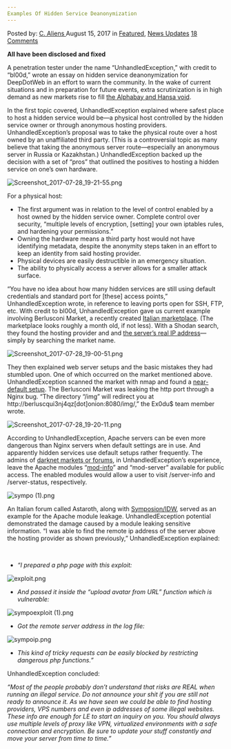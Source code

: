 ```yaml
---
Examples Of Hidden Service Deanonymization
---
```

<article class="post-listing post-21971 post type-post status-publish format-standard has-post-thumbnail hentry category-deepdot-news category-news-updates tag-deanonymization tag-examples tag-hidden tag-service">
    <div class="post-inner">
        <span>Posted by: <a href="https://www.deepdotweb.com/author/caliens/" title="">C. Aliens </a></span>
    <span>August 15, 2017</span>
    <span>in <a href="https://www.deepdotweb.com/category/deepdot-news/" rel="category tag">Featured</a>, <a href="https://www.deepdotweb.com/category/news-updates/" rel="category tag">News Updates</a></span>
    <span><a href="https://www.deepdotweb.com/2017/08/15/examples-hidden-service-deanonymization/#comments">18 Comments</a></span>
    </p>
    <div class="clear"></div>
    <div class="entry">
    <p><strong>All have been disclosed and fixed</strong></p>
    <p>A penetration tester under the name “UnhandledException,” with credit to “bl00d,” wrote an essay on hidden service deanonymization for DeepDotWeb in an effort to warn the community. In the wake of current situations and in preparation for future events, extra scrutinization is in high demand as new markets rise to fill <a href="https://www.deepdotweb.com/2017/07/20/globally-coordinated-operation-just-took-alphabay-hansa/">the Alphabay and Hansa void</a>.</p>
    <p>In the first topic covered, UnhandledException explained where safest place to host a hidden service would be—a physical host controlled by the hidden service owner or through anonymous hosting providers. UnhandledException’s proposal was to take the physical route over a host owned by an unaffiliated third party. (This is a controversial topic as many believe that taking the anonymous server route—especially an anonymous server in Russia or Kazakhstan.) UnhandledException backed up the decision with a set of “pros” that outlined the positives to hosting a hidden service on one&#8217;s own hardware.</p>
    <p><img class="wp-image-21975" src="https://www.deepdotweb.com/wp-content/uploads/2017/08/screenshot_2017-07-28_19-21-55-png.png" alt="Screenshot_2017-07-28_19-21-55.png" srcset="https://www.deepdotweb.com/wp-content/uploads/2017/08/screenshot_2017-07-28_19-21-55-png.png 563w, https://www.deepdotweb.com/wp-content/uploads/2017/08/screenshot_2017-07-28_19-21-55-png-300x192.png 300w" sizes="(max-width: 563px) 100vw, 563px" /></p>
    <p>For a physical host:</p>
    <ul>
    <li>The first argument was in relation to the level of control enabled by a host owned by the hidden service owner. Complete control over security, “multiple levels of encryption, [setting] your own iptables rules, and hardening your permissions.”</li>
    <li>Owning the hardware means a third party host would not have identifying metadata, despite the anonymity steps taken in an effort to keep an identity from said hosting provider.</li>
    <li>Physical devices are easily destructible in an emergency situation.</li>
    <li>The ability to physically access a server allows for a smaller attack surface.</li>
    </ul>
    <p>“You have no idea about how many hidden services are still using default credentials and standard port for [these] access points,” UnhandledException wrote, in reference to leaving ports open for SSH, FTP, etc. With credit to bl00d, UnhandledException gave us current example involving Berlusconi Market, a recently created <a href="https://www.deepdotweb.com/tag/italy/">Italian marketplace</a>. (The marketplace looks roughly a month old, if not less). With a Shodan search, they found the hosting provider and and <a href="https://www.shodan.io/host/185.61.137.160">the server’s real IP address</a>—simply by searching the market name.</p>
    <p><img class="wp-image-21976" src="https://www.deepdotweb.com/wp-content/uploads/2017/08/screenshot_2017-07-28_19-00-51-png.png" alt="Screenshot_2017-07-28_19-00-51.png" srcset="https://www.deepdotweb.com/wp-content/uploads/2017/08/screenshot_2017-07-28_19-00-51-png.png 726w, https://www.deepdotweb.com/wp-content/uploads/2017/08/screenshot_2017-07-28_19-00-51-png-300x179.png 300w" sizes="(max-width: 726px) 100vw, 726px" /></p>
    <p>They then explained web server setups and the basic mistakes they had stumbled upon. One of which occurred on the market mentioned above. UnhandledException scanned the market with nmap and found a <a href="https://pastebin.com/YHdRXXaX">near-default setup</a>. The Berlusconi Market was leaking the http port through a Nginx bug. “The directory &#8220;/img&#8221; will redirect you at http://berluscqui3nj4qz[dot]onion:8080/img/,” the Ex0du$ team member wrote.</p>
    <p><img class="wp-image-21977" src="https://www.deepdotweb.com/wp-content/uploads/2017/08/screenshot_2017-07-28_19-20-11-png.png" alt="Screenshot_2017-07-28_19-20-11.png" srcset="https://www.deepdotweb.com/wp-content/uploads/2017/08/screenshot_2017-07-28_19-20-11-png.png 708w, https://www.deepdotweb.com/wp-content/uploads/2017/08/screenshot_2017-07-28_19-20-11-png-300x139.png 300w, https://www.deepdotweb.com/wp-content/uploads/2017/08/screenshot_2017-07-28_19-20-11-png-272x125.png 272w" sizes="(max-width: 708px) 100vw, 708px" /></p>
    <p>According to UnhandledException, Apache servers can be even more dangerous than Nginx servers when default settings are in use. And apparently hidden services use default setups rather frequently. The admins of <a href="https://www.deepdotweb.com/2013/10/28/updated-llist-of-hidden-marketplaces-tor-i2p/">darknet markets or forums</a>, in UnhandledException’s experience, leave the Apache modules “<a href="https://httpd.apache.org/docs/2.4/mod/mod_info.html">mod-info</a>” and “mod-server” available for public access. The enabled modules would allow a user to visit /server-info and /server-status, respectively.</p>
    <p><img class="wp-image-21978" src="https://www.deepdotweb.com/wp-content/uploads/2017/08/sympo-1-png.png" alt="sympo (1).png" srcset="https://www.deepdotweb.com/wp-content/uploads/2017/08/sympo-1-png.png 1004w, https://www.deepdotweb.com/wp-content/uploads/2017/08/sympo-1-png-300x203.png 300w, https://www.deepdotweb.com/wp-content/uploads/2017/08/sympo-1-png-290x195.png 290w" sizes="(max-width: 1004px) 100vw, 1004px" /></p>
    <p>An Italian forum called Astaroth, along with <a href="https://www.deepdotweb.com/marketplace-directory/listing/italian-deep-web/">Symposion/IDW</a>, served as an example for the Apache module leakage. UnhandledException potential demonstrated the damage caused by a module leaking sensitive information. “I was able to find the remote ip address of the server above the hosting provider as shown previously,” UnhandledException explained:</p>
    <p>&nbsp;</p>
    <ul>
    <li><em>“I prepared a php page with this exploit:</em></li>
    </ul>
    <p><img class="wp-image-21979" src="https://www.deepdotweb.com/wp-content/uploads/2017/08/exploit-png.png" alt="exploit.png" srcset="https://www.deepdotweb.com/wp-content/uploads/2017/08/exploit-png.png 805w, https://www.deepdotweb.com/wp-content/uploads/2017/08/exploit-png-300x60.png 300w" sizes="(max-width: 805px) 100vw, 805px" /></p>
    <ul>
    <li><em>And passed it inside the &#8220;upload avatar from URL&#8221; function which is vulnerable: </em></li>
    </ul>
    <p><img class="wp-image-21980" src="https://www.deepdotweb.com/wp-content/uploads/2017/08/sympoexploit-1-png.png" alt="sympoexploit (1).png" srcset="https://www.deepdotweb.com/wp-content/uploads/2017/08/sympoexploit-1-png.png 1065w, https://www.deepdotweb.com/wp-content/uploads/2017/08/sympoexploit-1-png-300x215.png 300w, https://www.deepdotweb.com/wp-content/uploads/2017/08/sympoexploit-1-png-1024x734.png 1024w" sizes="(max-width: 1065px) 100vw, 1065px" /></p>
    <ul>
    <li><em>Got the remote server address in the log file:</em></li>
    </ul>
    <p><img class="wp-image-21981" src="https://www.deepdotweb.com/wp-content/uploads/2017/08/sympoip-png.png" alt="sympoip.png" srcset="https://www.deepdotweb.com/wp-content/uploads/2017/08/sympoip-png.png 529w, https://www.deepdotweb.com/wp-content/uploads/2017/08/sympoip-png-300x77.png 300w" sizes="(max-width: 529px) 100vw, 529px" /></p>
    <ul>
    <li><em>This kind of tricky requests can be easily blocked by restricting dangerous php functions.”</em></li>
    </ul>
    <p>UnhandledException concluded:</p>
    <p><em>“Most of the people probably don&#8217;t understand that risks are REAL when running an illegal service. Do not announce your shit if you are still not ready to announce it. As we have seen we could be able to find hosting providers, VPS numbers and even ip addresses of some illegal websites. These info are enough for LE to start an inquiry on you. You should always use multiple levels of proxy like VPN, virtualized environments with a safe connection and encryption. Be sure to update your stuff constantly and move your server from time to time.”</em></p>
    </div>
    <span style="display:none"><a href="https://www.deepdotweb.com/tag/deanonymization/" rel="tag">deanonymization</a> <a href="https://www.deepdotweb.com/tag/examples/" rel="tag">examples</a> <a href="https://www.deepdotweb.com/tag/hidden/" rel="tag">hidden</a> <a href="https://www.deepdotweb.com/tag/service/" rel="tag">service</a></span> <span style="display:none" class="updated">2017-08-15</span>
    <div style="display:none" class="vcard author" itemprop="author" itemscope itemtype="http://schema.org/Person"><strong class="fn" itemprop="name"><a href="https://www.deepdotweb.com/author/caliens/" title="Posts by C. Aliens" rel="author">C. Aliens</a></strong></div>
    </div>
</article>

